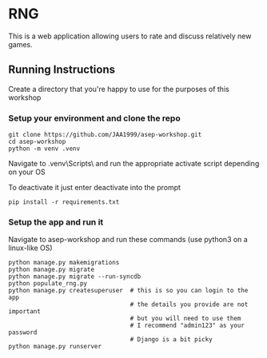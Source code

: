 # RNG

This is a web application allowing users to rate and discuss relatively new games.

## Running Instructions

Create a directory that you're happy to use for the purposes of this workshop

### Setup your environment and clone the repo
```
git clone https://github.com/JAA1999/asep-workshop.git
cd asep-workshop
python -m venv .venv
```

Navigate to .venv\Scripts\ and run the appropriate activate script depending on your OS

To deactivate it just enter deactivate into the prompt

```
pip install -r requirements.txt
```

### Setup the app and run it
Navigate to asep-workshop and run these commands (use python3 on a linux-like OS)
```
python manage.py makemigrations
python manage.py migrate
python manage.py migrate --run-syncdb
python populate_rng.py
python manage.py createsuperuser  # this is so you can login to the app
                                  # the details you provide are not important
                                  # but you will need to use them
                                  # I recommend "admin123" as your password
                                  # Django is a bit picky
python manage.py runserver
```